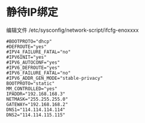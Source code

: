 # 静待IP绑定

编辑文件 /etc/sysconfig/network-script/ifcfg-enoxxxx
```
#BOOTPROTO="dhcp"
#DEFROUTE="yes"
#IPV4_FAILURE_FATAL="no"
#IPV6INIT="yes"
#IPV6_AUTOCONF="yes"
#IPV6_DEFROUTE="yes"
#IPV6_FAILURE_FATAL="no"
#IPV6_ADDR_GEN_MODE="stable-privacy"
BOOTPROTO="static"
MM_CONTROLLED="yes"
IPADDR="192.168.168.3"
NETMASK="255.255.255.0"
GATEWAY="192.168.168.2"
DNS1="114.114.114.114"
DNS2="114.114.115.115"
```
